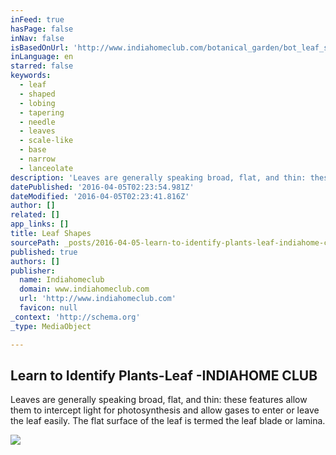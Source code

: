 ```yaml
---
inFeed: true
hasPage: false
inNav: false
isBasedOnUrl: 'http://www.indiahomeclub.com/botanical_garden/bot_leaf_shapes.php'
inLanguage: en
starred: false
keywords:
  - leaf
  - shaped
  - lobing
  - tapering
  - needle
  - leaves
  - scale-like
  - base
  - narrow
  - lanceolate
description: 'Leaves are generally speaking broad, flat, and thin: these features allow them to intercept light for photosynthesis and allow gases to enter or leave the leaf easily. The flat surface of the leaf is termed the leaf blade or lamina.'
datePublished: '2016-04-05T02:23:54.981Z'
dateModified: '2016-04-05T02:23:41.816Z'
author: []
related: []
app_links: []
title: Leaf Shapes
sourcePath: _posts/2016-04-05-learn-to-identify-plants-leaf-indiahome-club.md
published: true
authors: []
publisher:
  name: Indiahomeclub
  domain: www.indiahomeclub.com
  url: 'http://www.indiahomeclub.com'
  favicon: null
_context: 'http://schema.org'
_type: MediaObject

---
```

<article style=""><h1>Learn to Identify Plants-Leaf -INDIAHOME CLUB</h1><p>Leaves are generally speaking broad, flat, and thin: these features allow them to intercept light for photosynthesis and allow gases to enter or leave the leaf easily. The flat surface of the leaf is termed the leaf blade or lamina.</p><img src="http://www.indiahomeclub.com/images/images_bot/leaf/leaf_shape.gif" /></article>